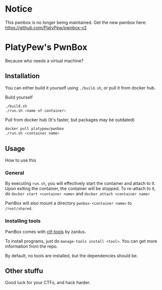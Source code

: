# Notice
This pwnbox is no longer being maintained. Get the new pwnbox here: https://github.com/PlatyPew/pwnbox-v2

# PlatyPew's PwnBox
Because who needs a virtual machine?

## Installation
You can either build it yourself using `./build.sh`, or pull it from docker hub.

Build yourself
```bash
./build.sh
./run.sh <name of container>
```

Pull from docker hub (It's faster, but packages may be outdated)
```bash
docker pull platypew/pwnbox
./run.sh <container name>
```

## Usage
How to use this

### General
By executing `run.sh`, you will effectively start the container and attach to it.
Upon exiting the container, the container will be stopped. To re-attach to it, do `docker start <container name>` and `docker attach <container name>`

PwnBox will also mount a directory `pwnbox-<container name>` to `/root/shared`.

### Installing tools
PwnBox comes with [ctf-tools](https://github.com/zardus/ctf-tools) by zardus.

To install programs, just do `manage-tools install <tool>`.
You can get more information from the repo.

By default, no tools are installed, but the dependencies should be.

## Other stuffu
Good luck for your CTFs, and hack harder.

